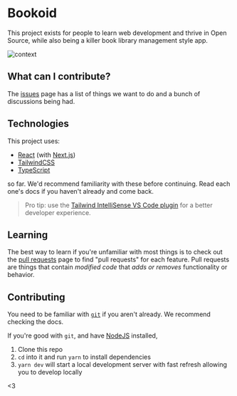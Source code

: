 # Bookoid

This project exists for people to learn web development and thrive in Open Source, while also being a killer book library management style app.

![context](http://drops.g2i.co/13mzS9+)

## What can I contribute?

The [issues](https://github.com/TejasQ/bookoid/issues) page has a list of things we want to do and a bunch of discussions being had.

## Technologies

This project uses:

- [React](https://reactjs.org/) (with [Next.js](https://nextjs.org/))
- [TailwindCSS](https://tailwindcss.com/)
- [TypeScript](http://typescriptlang.org/)

so far. We'd recommend familiarity with these before continuing. Read each one's docs if you haven't already and come back.

> Pro tip: use the [Tailwind IntelliSense VS Code plugin](https://marketplace.visualstudio.com/items?itemName=bradlc.vscode-tailwindcss) for a better developer experience.

## Learning

The best way to learn if you're unfamiliar with most things is to check out the [pull requests](https://github.com/TejasQ/bookoid/pulls) page to find "pull requests" for each feature. Pull requests are things that contain _modified code_ that _adds or removes_ functionality or behavior.

## Contributing

You need to be familiar with [`git`](https://git-scm.com/) if you aren't already. We recommend checking the docs.

If you're good with `git`, and have [NodeJS](https://nodejs.org/) installed,

1. Clone this repo
1. `cd` into it and run `yarn` to install dependencies
1. `yarn dev` will start a local development server with fast refresh allowing you to develop locally

<3
